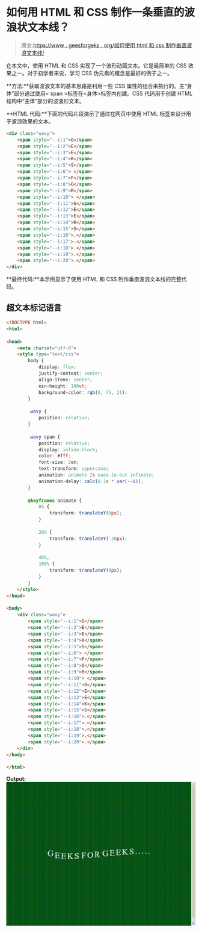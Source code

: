 # 如何用 HTML 和 CSS 制作一条垂直的波浪状文本线？

> 原文:[https://www . geesforgeks . org/如何使用 html 和 css 制作垂直波浪文本线/](https://www.geeksforgeeks.org/how-to-make-a-vertical-wavy-text-line-using-html-and-css/)

在本文中，使用 HTML 和 CSS 实现了一个波形动画文本。它是最简单的 CSS 效果之一。对于初学者来说，学习 CSS 伪元素的概念是最好的例子之一。

**方法:**获取波浪文本的基本思路是利用一些 CSS 属性的组合来执行的。主“身体”部分通过使用< span >标签在<身体>标签内创建。CSS 代码用于创建 HTML 结构中“主体”部分的波浪形文本。

**HTML 代码:**下面的代码片段演示了通过在网页中使用 HTML 标签来设计用于波浪效果的文本。

```html
<div class="wavy">
    <span style="--i:1">G</span>
    <span style="--i:2">E</span>
    <span style="--i:3">E</span>
    <span style="--i:4">K</span>
    <span style="--i:5">S</span>
    <span style="--i:6"> </span>
    <span style="--i:7">F</span>
    <span style="--i:8">O</span>
    <span style="--i:9">R</span>
    <span style="--i:10"> </span>
    <span style="--i:11">G</span>
    <span style="--i:12">E</span>
    <span style="--i:13">E</span>
    <span style="--i:14">K</span>
    <span style="--i:15">S</span>
    <span style="--i:16">.</span>
    <span style="--i:17">.</span>
    <span style="--i:18">.</span>
    <span style="--i:19">.</span>
    <span style="--i:20">.</span>
</div>
```

**最终代码:**本示例显示了使用 HTML 和 CSS 制作垂直波浪文本线的完整代码。

## 超文本标记语言

```html
<!DOCTYPE html>
<html>

<head>
    <meta charset="utf-8">
    <style type="text/css">
        body {
            display: flex;
            justify-content: center;
            align-items: center;
            min-height: 100vh;
            background-color: rgb(6, 75, 21);
        }

        .wavy {
            position: relative;
        }

        .wavy span {
            position: relative;
            display: inline-block;
            color: #fff;
            font-size: 2em;
            text-transform: uppercase;
            animation: animate 2s ease-in-out infinite;
            animation-delay: calc(0.1s * var(--i));
        }

        @keyframes animate {
            0% {
                transform: translateY(0px);
            }

            20% {
                transform: translateY(-20px);
            }

            40%,
            100% {
                transform: translateY(0px);
            }
        }
    </style>
</head>

<body>
    <div class="wavy">
        <span style="--i:1">G</span>
        <span style="--i:2">E</span>
        <span style="--i:3">E</span>
        <span style="--i:4">K</span>
        <span style="--i:5">S</span>
        <span style="--i:6"> </span>
        <span style="--i:7">F</span>
        <span style="--i:8">O</span>
        <span style="--i:9">R</span>
        <span style="--i:10"> </span>
        <span style="--i:11">G</span>
        <span style="--i:12">E</span>
        <span style="--i:13">E</span>
        <span style="--i:14">K</span>
        <span style="--i:15">S</span>
        <span style="--i:16">.</span>
        <span style="--i:17">.</span>
        <span style="--i:18">.</span>
        <span style="--i:19">.</span>
        <span style="--i:20">.</span>
    </div>
</body>

</html>
```

**Output:**
![](img/74b8011f4d0a5b618e0934b92a26ae61.png)
